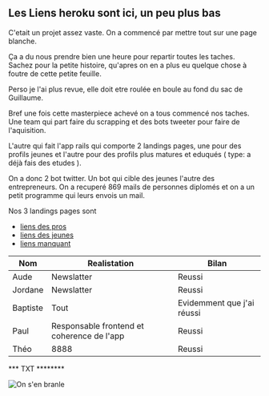 

## Les Liens heroku sont ici, un peu plus bas

C'etait un projet assez vaste.
On a commencé par mettre tout sur une page blanche.

Ça a du nous prendre bien une heure pour repartir toutes les taches.
Sachez pour la petite histoire, qu'apres on en a plus eu quelque chose à foutre de cette petite feuille. 

Perso je l'ai plus revue, elle doit etre roulée en boule au fond du sac de Guillaume.

Bref une fois cette masterpiece achevé on a tous commencé nos taches.
Une team qui part faire du scrapping et des bots tweeter pour faire de l'aquisition.

L'autre qui fait l'app rails qui comporte 2 landings pages, une pour des profils jeunes et l'autre pour des profils plus matures et eduqués ( type: a déjà fais des etudes ).

On a donc 2 bot twitter. Un bot qui cible des jeunes l'autre des entrepreneurs.
On a recuperé 869 mails de personnes diplomés et on a un petit programme qui leurs envois un mail.


Nos 3 landings pages sont

* [liens des pros](https://youtu.be/x6oAfPLPHYQ)<br />
* [liens des jeunes](https://youtu.be/x6oAfPLPHYQ)<br />
* [liens manquant](https://www.youtube.com/watch?v=elueA2rofoo)<br />

|Nom|Realistation|Bilan|
|---|------------|-------|
|Aude|Newslatter| Reussi |
|Jordane|Newslatter | Reussi |
|Baptiste| Tout | Evidemment que j'ai réussi|
|Paul | Responsable frontend et coherence de l'app | Reussi |
|Théo | 8888 | Reussi |

*** TXT  ********

![On s'en branle](https://encrypted-tbn0.gstatic.com/images?q=tbn:ANd9GcTj1nWzfqiMLwkdmwdArMTj4C8CyzWbWtZ9lkYAQaGszjXfMvlp)
